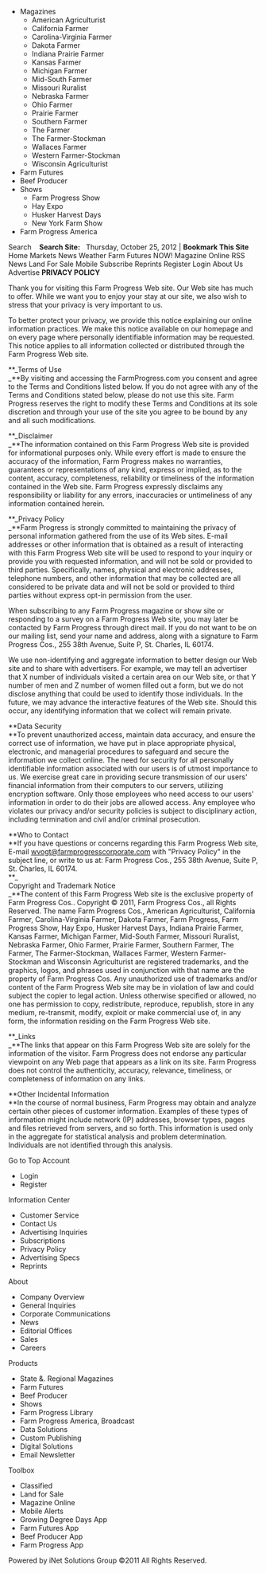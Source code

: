 *   Magazines
    *   American Agriculturist
    *   California Farmer
    *   Carolina-Virginia Farmer
    *   Dakota Farmer
    *   Indiana Prairie Farmer
    *   Kansas Farmer
    *   Michigan Farmer
    *   Mid-South Farmer
    *   Missouri Ruralist
    *   Nebraska Farmer
    *   Ohio Farmer
    *   Prairie Farmer
    *   Southern Farmer
    *   The Farmer
    *   The Farmer-Stockman
    *   Wallaces Farmer
    *   Western Farmer-Stockman
    *   Wisconsin Agriculturist
*   Farm Futures
*   Beef Producer
*   Shows
    *   Farm Progress Show
    *   Hay Expo
    *   Husker Harvest Days
    *   New York Farm Show
*   Farm Progress America

Search    **Search Site:**   Thursday, October 25, 2012 | **Bookmark This Site**    Home Markets News Weather Farm Futures NOW! Magazine Online RSS News Land For Sale Mobile Subscribe Reprints Register Login About Us Advertise **PRIVACY POLICY**

Thank you for visiting this Farm Progress Web site. Our Web site has much to offer. While we want you to enjoy your stay at our site, we also wish to stress that your privacy is very important to us.

To better protect your privacy, we provide this notice explaining our online information practices. We make this notice available on our homepage and on every page where personally identifiable information may be requested. This notice applies to all information collected or distributed through the Farm Progress Web site.

**_Terms of Use  
_**By visiting and accessing the FarmProgress.com you consent and agree to the Terms and Conditions listed below. If you do not agree with any of the Terms and Conditions stated below, please do not use this site. Farm Progress reserves the right to modify these Terms and Conditions at its sole discretion and through your use of the site you agree to be bound by any and all such modifications.

**_Disclaimer  
_**The information contained on this Farm Progress Web site is provided for informational purposes only. While every effort is made to ensure the accuracy of the information, Farm Progress makes no warranties, guarantees or representations of any kind, express or implied, as to the content, accuracy, completeness, reliability or timeliness of the information contained in the Web site. Farm Progress expressly disclaims any responsibility or liability for any errors, inaccuracies or untimeliness of any information contained herein.

**_Privacy Policy  
_**Farm Progress is strongly committed to maintaining the privacy of personal information gathered from the use of its Web sites. E-mail addresses or other information that is obtained as a result of interacting with this Farm Progress Web site will be used to respond to your inquiry or provide you with requested information, and will not be sold or provided to third parties. Specifically, names, physical and electronic addresses, telephone numbers, and other information that may be collected are all considered to be private data and will not be sold or provided to third parties without express opt-in permission from the user.

When subscribing to any Farm Progress magazine or show site or responding to a survey on a Farm Progress Web site, you may later be contacted by Farm Progress through direct mail. If you do not want to be on our mailing list, send your name and address, along with a signature to Farm Progress Cos., 255 38th Avenue, Suite P, St. Charles, IL 60174.  
  
We use non-identifying and aggregate information to better design our Web site and to share with advertisers. For example, we may tell an advertiser that X number of individuals visited a certain area on our Web site, or that Y number of men and Z number of women filled out a form, but we do not disclose anything that could be used to identify those individuals. In the future, we may advance the interactive features of the Web site. Should this occur, any identifying information that we collect will remain private.

**Data Security  
**To prevent unauthorized access, maintain data accuracy, and ensure the correct use of information, we have put in place appropriate physical, electronic, and managerial procedures to safeguard and secure the information we collect online. The need for security for all personally identifiable information associated with our users is of utmost importance to us. We exercise great care in providing secure transmission of our users' financial information from their computers to our servers, utilizing encryption software. Only those employees who need access to our users' information in order to do their jobs are allowed access. Any employee who violates our privacy and/or security policies is subject to disciplinary action, including termination and civil and/or criminal prosecution.

**Who to Contact  
**If you have questions or concerns regarding this Farm Progress Web site, E-mail wvogt@farmprogresscorporate.com with "Privacy Policy" in the subject line, or write to us at: Farm Progress Cos., 255 38th Avenue, Suite P, St. Charles, IL 60174.  
**_  
Copyright and Trademark Notice  
_**The content of this Farm Progress Web site is the exclusive property of Farm Progress Cos.. Copyright © 2011, Farm Progress Cos., all Rights Reserved. The name Farm Progress Cos., American Agriculturist, California Farmer, Carolina-Virginia Farmer, Dakota Farmer, Farm Progress, Farm Progress Show, Hay Expo, Husker Harvest Days, Indiana Prairie Farmer, Kansas Farmer, Michigan Farmer, Mid-South Farmer, Missouri Ruralist, Nebraska Farmer, Ohio Farmer, Prairie Farmer, Southern Farmer, The Farmer, The Farmer-Stockman, Wallaces Farmer, Western Farmer-Stockman and Wisconsin Agriculturist are registered trademarks, and the graphics, logos, and phrases used in conjunction with that name are the property of Farm Progress Cos. Any unauthorized use of trademarks and/or content of the Farm Progress Web site may be in violation of law and could subject the copier to legal action. Unless otherwise specified or allowed, no one has permission to copy, redistribute, reproduce, republish, store in any medium, re-transmit, modify, exploit or make commercial use of, in any form, the information residing on the Farm Progress Web site.

**_Links  
_**The links that appear on this Farm Progress Web site are solely for the information of the visitor. Farm Progress does not endorse any particular viewpoint on any Web page that appears as a link on its site. Farm Progress does not control the authenticity, accuracy, relevance, timeliness, or completeness of information on any links.

**Other Incidental Information  
**In the course of normal business, Farm Progress may obtain and analyze certain other pieces of customer information. Examples of these types of information might include network (IP) addresses, browser types, pages and files retrieved from servers, and so forth. This information is used only in the aggregate for statistical analysis and problem determination. Individuals are not identified through this analysis.

Go to Top Account

*   Login
*   Register

Information Center

*   Customer Service
*   Contact Us
*   Advertising Inquiries
*   Subscriptions
*   Privacy Policy
*   Advertising Specs
*   Reprints

About

*   Company Overview
*   General Inquiries
*   Corporate Communications
*   News
*   Editorial Offices
*   Sales
*   Careers

Products

*   State &. Regional Magazines
*   Farm Futures
*   Beef Producer
*   Shows
*   Farm Progress Library
*   Farm Progress America, Broadcast
*   Data Solutions
*   Custom Publishing
*   Digital Solutions
*   Email Newsletter

Toolbox

*   Classified
*   Land for Sale
*   Magazine Online
*   Mobile Alerts
*   Growing Degree Days App
*   Farm Futures App
*   Beef Producer App
*   Farm Progress App

Powered by iNet Solutions Group ©2011 All Rights Reserved.